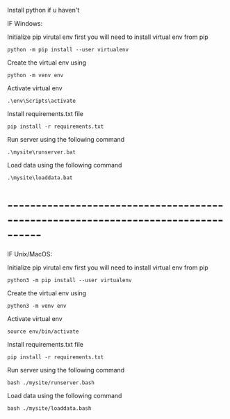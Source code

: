 Install python if u haven't

IF Windows:

Initialize pip virutal env first you will need to install virtual env from pip

```
python -m pip install --user virtualenv
```

Create the virtual env using

```
python -m venv env
```

Activate virtual env

```
.\env\Scripts\activate
```

Install requirements.txt file

```
pip install -r requirements.txt
```

Run server using the following command

```
.\mysite\runserver.bat
```

Load data using the following command

```
.\mysite\loaddata.bat
```
# ----------------------------------------------------------------------------------
IF Unix/MacOS:

Initialize pip virutal env first you will need to install virtual env from pip

```
python3 -m pip install --user virtualenv
```

Create the virtual env using

```
python3 -m venv env
```

Activate virtual env

```
source env/bin/activate
```

Install requirements.txt file

```
pip install -r requirements.txt
```

Run server using the following command

```
bash ./mysite/runserver.bash
```

Load data using the following command

```
bash ./mysite/loaddata.bash
```
